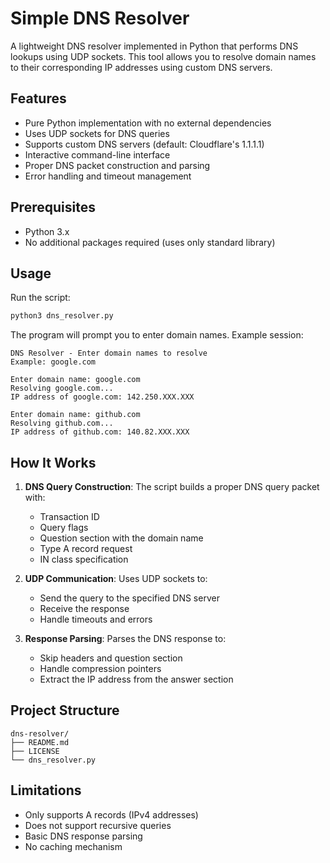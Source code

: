 # Simple DNS Resolver

A lightweight DNS resolver implemented in Python that performs DNS lookups using UDP sockets. This tool allows you to resolve domain names to their corresponding IP addresses using custom DNS servers.

## Features

- Pure Python implementation with no external dependencies
- Uses UDP sockets for DNS queries
- Supports custom DNS servers (default: Cloudflare's 1.1.1.1)
- Interactive command-line interface
- Proper DNS packet construction and parsing
- Error handling and timeout management

## Prerequisites

- Python 3.x
- No additional packages required (uses only standard library)

## Usage

Run the script:
```bash
python3 dns_resolver.py
```

The program will prompt you to enter domain names. Example session:
```
DNS Resolver - Enter domain names to resolve
Example: google.com

Enter domain name: google.com
Resolving google.com...
IP address of google.com: 142.250.XXX.XXX

Enter domain name: github.com
Resolving github.com...
IP address of github.com: 140.82.XXX.XXX
```

## How It Works

1. **DNS Query Construction**: The script builds a proper DNS query packet with:
   - Transaction ID
   - Query flags
   - Question section with the domain name
   - Type A record request
   - IN class specification

2. **UDP Communication**: Uses UDP sockets to:
   - Send the query to the specified DNS server
   - Receive the response
   - Handle timeouts and errors

3. **Response Parsing**: Parses the DNS response to:
   - Skip headers and question section
   - Handle compression pointers
   - Extract the IP address from the answer section

## Project Structure

```
dns-resolver/
├── README.md
├── LICENSE
└── dns_resolver.py
```

## Limitations

- Only supports A records (IPv4 addresses)
- Does not support recursive queries
- Basic DNS response parsing
- No caching mechanism

